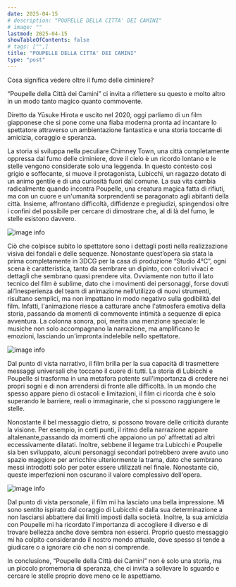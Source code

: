 ```yaml
---
date: 2025-04-15
# description: "POUPELLE DELLA CITTA' DEI CAMINI"
# image: ""
lastmod: 2025-04-15
showTableOfContents: false
# tags: ["",]
title: "POUPELLE DELLA CITTA' DEI CAMINI"
type: "post"
---
```

Cosa significa vedere oltre il fumo delle ciminiere?

“Poupelle della Città dei Camini” ci invita a riflettere su questo e molto altro in un modo tanto magico quanto commovente.

Diretto da Yūsuke Hirota e uscito nel 2020, oggi parliamo di un film giapponese che si pone come una fiaba moderna pronta ad incantare lo spettatore attraverso un ambientazione fantastica e una storia toccante di amicizia, coraggio e speranza.

La storia si sviluppa nella peculiare Chimney Town, una città completamente oppressa dal fumo delle ciminiere, dove il cielo è un ricordo lontano e le stelle vengono considerate solo una leggenda. In questo contesto così grigio e soffocante, si muove il protagonista, Lubicchi, un ragazzo dotato di un animo gentile e di una curiosità fuori dal comune. La sua vita cambia radicalmente quando incontra Poupelle, una creatura magica fatta di rifiuti, ma con un cuore e un'umanità sorprendenti se paragonato agli abitanti della città. Insieme, affrontano difficoltà, diffidenze e pregiudizi, spingendosi oltre i confini del possibile per cercare di dimostrare che, al di là del fumo, le stelle esistono davvero.

![image info](https://external-content.duckduckgo.com/iu/?u=https%3A%2F%2Fimage.tmdb.org%2Ft%2Fp%2Foriginal%2FsOqM0VKGuhcvugBb78LaMbsmn37.jpg&f=1&nofb=1&ipt=33efd367a19d958443e484d2adbb6121cbb4ac15f35a7b208f9d1b5bf7691cef)

Ciò che colpisce subito lo spettatore sono i dettagli posti nella realizzazione visiva dei fondali e delle sequenze. Nonostante quest’opera sia stata la prima completamente in 3DCG per la casa di produzione “Studio 4°C”, ogni scena è caratteristica, tanto da sembrare un dipinto, con colori vivaci e dettagli che sembrano quasi prendere vita. Ovviamente non tutto il lato tecnico del film è sublime, dato che i movimenti dei personaggi, forse dovuti all’inesperienza del team di animazione nell’utilizzo di nuovi strumenti, risultano semplici, ma non impattano in modo negativo sulla godibilità del film. Infatti, l'animazione riesce a catturare anche l'atmosfera emotiva della storia, passando da momenti di commovente intimità a sequenze di epica avventura. La colonna sonora, poi, merita una menzione speciale: le musiche non solo accompagnano la narrazione, ma amplificano le emozioni, lasciando un'impronta indelebile nello spettatore.

![image info](https://external-content.duckduckgo.com/iu/?u=https%3A%2F%2Fjccc.on.ca%2Fsites%2Fdefault%2Ffiles%2Fimgs%2Ffilm%2Fslides%2FPoupelle_s2.jpg&f=1&nofb=1&ipt=5ed79b41eb99075b9bc4d743a1bc8d13f1d1eb9d9f95032a5703b9ed7bf0be65)

Dal punto di vista narrativo, il film brilla per la sua capacità di trasmettere messaggi universali che toccano il cuore di tutti. La storia di Lubicchi e Poupelle si trasforma in una metafora potente sull'importanza di credere nei propri sogni e di non arrendersi di fronte alle difficoltà. In un mondo che spesso appare pieno di ostacoli e limitazioni, il film ci ricorda che è solo superando le barriere, reali o immaginarie, che si possono raggiungere le stelle.

Nonostante il bel messaggio dietro, si possono trovare delle criticità durante la visione. Per esempio, in certi punti, il ritmo della narrazione appare altalenante,passando da momenti che appaiono un po' affrettati ad altri eccessivamente dilatati. Inoltre, sebbene il legame tra Lubicchi e Poupelle sia ben sviluppato, alcuni personaggi secondari potrebbero avere avuto uno spazio maggiore per arricchire ulteriormente la trama, dato che sembrano messi introdotti solo per poter essere utilizzati nel finale. Nonostante ciò, queste imperfezioni non oscurano il valore complessivo dell'opera.

![image info](https://external-content.duckduckgo.com/iu/?u=https%3A%2F%2Fimage.tmdb.org%2Ft%2Fp%2Foriginal%2FhgjaRdZApqzalB5flIIB9lVNvQw.jpg&f=1&nofb=1&ipt=e990c8f6310d41cbb3ea6d3854adf6e0631f5651fc047458d847dbb32c0be5fe)

Dal punto di vista personale, il film mi ha lasciato una bella impressione. Mi sono sentito ispirato dal coraggio di Lubicchi e dalla sua determinazione a non lasciarsi abbattere dai limiti imposti dalla società. Inoltre, la sua amicizia con Poupelle mi ha ricordato l'importanza di accogliere il diverso e di trovare bellezza anche dove
sembra non esserci. Proprio questo messaggio mi ha colpito considerando il nostro mondo attuale, dove spesso si tende a giudicare o a ignorare ciò che non si comprende.

In conclusione, “Poupelle della Città dei Camini” non è solo una storia, ma un piccolo promemoria di speranza, che ci invita a sollevare lo sguardo e cercare le stelle proprio dove meno ce le aspettiamo.
